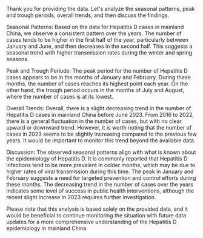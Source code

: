 Thank you for providing the data. Let's analyze the seasonal patterns, peak and trough periods, overall trends, and then discuss the findings.

Seasonal Patterns:
Based on the data for Hepatitis D cases in mainland China, we observe a consistent pattern over the years. The number of cases tends to be higher in the first half of the year, particularly between January and June, and then decreases in the second half. This suggests a seasonal trend with higher transmission rates during the winter and spring seasons.

Peak and Trough Periods:
The peak period for the number of Hepatitis D cases appears to be in the months of January and February. During these months, the number of cases reaches its highest point each year. On the other hand, the trough period occurs in the months of July and August, where the number of cases is at its lowest.

Overall Trends:
Overall, there is a slight decreasing trend in the number of Hepatitis D cases in mainland China before June 2023. From 2016 to 2022, there is a general fluctuation in the number of cases, but with no clear upward or downward trend. However, it is worth noting that the number of cases in 2023 seems to be slightly increasing compared to the previous few years. It would be important to monitor this trend beyond the available data.

Discussion:
The observed seasonal patterns align with what is known about the epidemiology of Hepatitis D. It is commonly reported that Hepatitis D infections tend to be more prevalent in colder months, which may be due to higher rates of viral transmission during this time. The peak in January and February suggests a need for targeted prevention and control efforts during these months. The decreasing trend in the number of cases over the years indicates some level of success in public health interventions, although the recent slight increase in 2023 requires further investigation.

Please note that this analysis is based solely on the provided data, and it would be beneficial to continue monitoring the situation with future data updates for a more comprehensive understanding of the Hepatitis D epidemiology in mainland China.